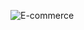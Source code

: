 ![E-commerce](https://github.com/JagadeshNayak/Ecommerce/assets/137325962/bda6fe84-aae9-4fed-aab6-ef2414caece9)
